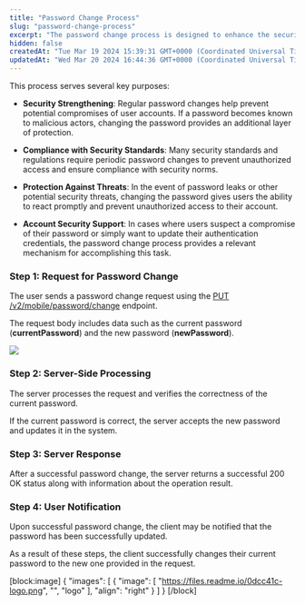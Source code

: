 ```yaml
---
title: "Password Change Process"
slug: "password-change-process"
excerpt: "The password change process is designed to enhance the security of user accounts and allows users to periodically update their current password."
hidden: false
createdAt: "Tue Mar 19 2024 15:39:31 GMT+0000 (Coordinated Universal Time)"
updatedAt: "Wed Mar 20 2024 16:44:36 GMT+0000 (Coordinated Universal Time)"
---
```

This process serves several key purposes:

- **Security Strengthening**: Regular password changes help prevent potential compromises of user accounts. If a password becomes known to malicious actors, changing the password provides an additional layer of protection.

- **Compliance with Security Standards**: Many security standards and regulations require periodic password changes to prevent unauthorized access and ensure compliance with security norms.

- **Protection Against Threats**: In the event of password leaks or other potential security threats, changing the password gives users the ability to react promptly and prevent unauthorized access to their account.

- **Account Security Support**: In cases where users suspect a compromise of their password or simply want to update their authentication credentials, the password change process provides a relevant mechanism for accomplishing this task.

### Step 1: Request for Password Change

The user  sends a password change request using the [PUT /v2/mobile/password/change](https://vault-bxou.readme.io/reference/change-password) endpoint. 

The request body includes data such as the current password (**currentPassword**) and the new password (**newPassword**).

![](https://files.readme.io/9d9e34a-image.png)

### Step 2: Server-Side Processing

The server processes the request and verifies the correctness of the current password. 

If the current password is correct, the server accepts the new password and updates it in the system.

### Step 3: Server Response

After a successful password change, the server returns a successful 200 OK status along with information about the operation result.

### Step 4: User Notification

Upon successful password change, the client may be notified that the password has been successfully updated.

As a result of these steps, the client successfully changes their current password to the new one provided in the request.

[block:image]
{
  "images": [
    {
      "image": [
        "https://files.readme.io/0dcc41c-logo.png",
        "",
        "logo"
      ],
      "align": "right"
    }
  ]
}
[/block]
